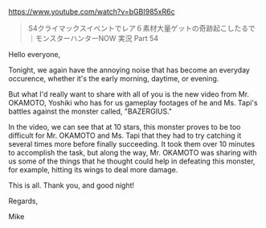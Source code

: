 https://www.youtube.com/watch?v=bGBI985xR6c

> S4クライマックスイベントでレア６素材大量ゲットの奇跡起こしたるで｜モンスターハンターNOW 実況 Part 54

Hello everyone,

Tonight, we again have the annoying noise that has become an everyday occurence, whether it's the early morning, daytime, or evening.

But what I'd really want to share with all of you is the new video from Mr. OKAMOTO, Yoshiki who has for us gameplay footages of he and Ms. Tapi's battles against the monster called, "BAZERGIUS."

In the video, we can see that at 10 stars, this monster proves to be too difficult for Mr. OKAMOTO and Ms. Tapi that they had to try catching it several times more before finally succeeding. It took them over 10 minutes to accomplish the task, but along the way, Mr. OKAMOTO was sharing with us some of the things that he thought could help in defeating this monster, for example, hitting its wings to deal more damage.

This is all. Thank you, and good night!

Regards,

Mike
